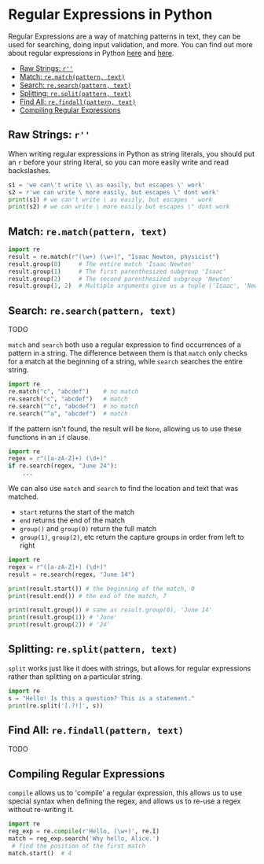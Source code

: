 # Regular Expressions in Python

Regular Expressions are a way of matching patterns in text, they can be used for searching, doing input validation, and more. You can find out more about regular expressions in Python [here](https://docs.python.org/3.8/howto/regex.html#regex-howto) and [here](https://docs.python.org/3.8/library/re.html#re-syntax).

- [Raw Strings: `r''`](#raw-strings-r)
- [Match: `re.match(pattern, text)`](#match-rematchpattern-text)
- [Search: `re.search(pattern, text)`](#search-researchpattern-text)
- [Splitting: `re.split(pattern, text)`](#splitting-resplitpattern-text)
- [Find All: `re.findall(pattern, text)`](#find-all-refindallpattern-text)
- [Compiling Regular Expressions](#compiling-regular-expressions)


## Raw Strings: `r''`

When writing regular expressions in Python as string literals, you should put an `r` before your string literal, so you can more easily write and read backslashes.

```python
s1 = 'we can\'t write \\ as easily, but escapes \' work'
s2 = r'we can write \ more easily, but escapes \" dont work'
print(s1) # we can't write \ as easily, but escapes ' work
print(s2) # we can write \ more easily but escapes \" dont work
```

## Match: `re.match(pattern, text)`


```python
import re
result = re.match(r"(\w+) (\w+)", "Isaac Newton, physicist")
result.group(0)     # The entire match 'Isaac Newton'
result.group(1)     # The first parenthesized subgroup 'Isaac'
result.group(2)     # The second parenthesized subgroup 'Newton'
result.group(1, 2)  # Multiple arguments give us a tuple ('Isaac', 'Newton')
```




## Search: `re.search(pattern, text)`







TODO







`match` and `search` both use a regular expression to find occurrences of a pattern in a string. The difference between them is that `match` only checks for a match at the beginning of a string, while `search` searches the entire string.

```python
import re
re.match("c", "abcdef")    # no match
re.search("c", "abcdef")   # match
re.search("^c", "abcdef")  # no match
re.search("^a", "abcdef")  # match
```

If the pattern isn't found, the result will be `None`, allowing us to use these functions in an `if` clause.

```python
import re
regex = r"([a-zA-Z]+) (\d+)"
if re.search(regex, "June 24"):
    ...
```

We can also use `match` and `search` to find the location and text that was matched.

- `start` returns the start of the match
- `end` returns the end of the match
- `group()` and `group(0)` return the full match
- `group(1)`, `group(2)`, etc return the capture groups in order from left to right


```python
import re
regex = r"([a-zA-Z]+) (\d+)"
result = re.search(regex, "June 14")

print(result.start()) # the beginning of the match, 0
print(result.end()) # the end of the match, 7

print(result.group()) # same as result.group(0), 'June 14'
print(result.group(1)) # 'June'
print(result.group(2)) # '24'
```

## Splitting: `re.split(pattern, text)`

`split` works just like it does with strings, but allows for regular expressions rather than splitting on a particular string.

```python
import re
s = "Hello! Is this a question? This is a statement."
print(re.split('[.?!]', s))
```

## Find All: `re.findall(pattern, text)`

TODO

## Compiling Regular Expressions

`compile` allows us to 'compile' a regular expression, this allows us to use special syntax when defining the regex, and allows us to re-use a regex without re-writing it.

```python
import re
reg_exp = re.compile(r'Hello, (\w+)', re.I)
match = reg_exp.search('Why hello, Alice.')
 # find the position of the first match
match.start()  # 4
```






